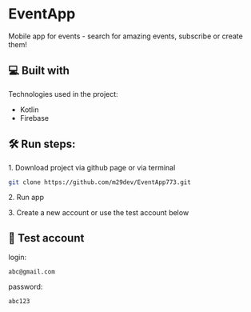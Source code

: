 <h1 id="title">EventApp</h1>
<p id="description">Mobile app for events - search for amazing events, subscribe or create them!</p>

<h2>💻 Built with</h2>

Technologies used in the project:

*   Kotlin
*   Firebase

<h2>🛠️ Run steps:</h2>

<p>1. Download project via github page or via terminal </p>

```bash
git clone https://github.com/m29dev/EventApp773.git
```

<p>2. Run app</p>

<p>3. Create a new account or use the test account below</p>

<h2>🚀 Test account</h2>

<p>login:</p>

```
abc@gmail.com
```

<p>password:</p>

```
abc123
```
